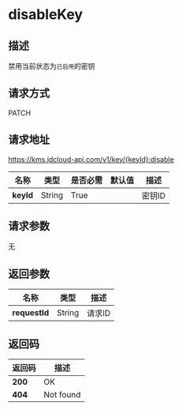 # disableKey


## 描述
禁用当前状态为`已启用`的密钥

## 请求方式
PATCH

## 请求地址
https://kms.jdcloud-api.com/v1/key/{keyId}:disable

|名称|类型|是否必需|默认值|描述|
|---|---|---|---|---|
|**keyId**|String|True| |密钥ID|

## 请求参数
无


## 返回参数
|名称|类型|描述|
|---|---|---|
|**requestId**|String|请求ID|


## 返回码
|返回码|描述|
|---|---|
|**200**|OK|
|**404**|Not found|
